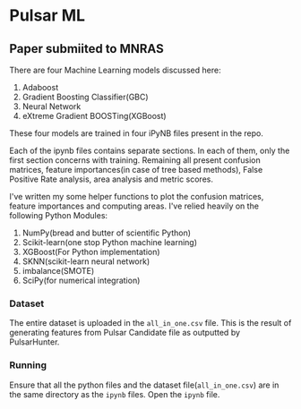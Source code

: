 # Pulsar ML
## Paper submiited to MNRAS

There are four Machine Learning models discussed here:

1. Adaboost
2. Gradient Boosting Classifier(GBC)
3. Neural Network
4. eXtreme Gradient BOOSTing(XGBoost)

These four models are trained in four iPyNB files present in the repo.

Each of the ipynb files contains separate sections. In each of them, only the first section concerns with training. Remaining all present confusion matrices, feature importances(in case of tree based methods), False Positive Rate analysis, area analysis and metric scores. 

I've written my some helper functions to plot the confusion matrices, feature importances and computing areas. I've relied heavily on the following Python Modules: 

1. NumPy(bread and butter of scientific Python)
2. Scikit-learn(one stop Python machine learning)
3. XGBoost(For Python implementation)
4. SKNN(scikit-learn neural network)
5. imbalance(SMOTE)
6. SciPy(for numerical integration)


### Dataset

The entire dataset is uploaded in the `all_in_one.csv` file. This is the result of generating features from Pulsar Candidate file as outputted by PulsarHunter.

### Running

Ensure that all the python files and the dataset file(`all_in_one.csv`) are in the same directory as the `ipynb` files. Open the `ipynb` file. 



